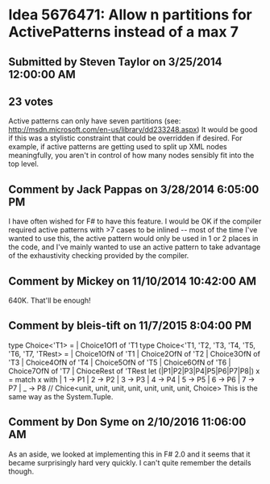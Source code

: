 # Idea 5676471: Allow n partitions for ActivePatterns instead of a max 7 #

## Submitted by Steven Taylor on 3/25/2014 12:00:00 AM

## 23 votes

Active patterns can only have seven partitions (see: http://msdn.microsoft.com/en-us/library/dd233248.aspx)
It would be good if this was a stylistic constraint that could be overridden if desired.
For example, if active patterns are getting used to split up XML nodes meaningfully, you aren't in control of how many nodes sensibly fit into the top level.




## Comment by Jack Pappas on 3/28/2014 6:05:00 PM

I have often wished for F# to have this feature. I would be OK if the compiler required active patterns with >7 cases to be inlined -- most of the time I've wanted to use this, the active pattern would only be used in 1 or 2 places in the code, and I've mainly wanted to use an active pattern to take advantage of the exhaustivity checking provided by the compiler.

## Comment by Mickey on 11/10/2014 10:42:00 AM

640K. That'll be enough!

## Comment by bleis-tift on 11/7/2015 8:04:00 PM

type Choice<'T1> =
| Choice1Of1 of 'T1
type Choice<'T1, 'T2, 'T3, 'T4, 'T5, 'T6, 'T7, 'TRest> =
| Choice1OfN of 'T1
| Choice2OfN of 'T2
| Choice3OfN of 'T3
| Choice4OfN of 'T4
| Choice5OfN of 'T5
| Choice6OfN of 'T6
| Choice7OfN of 'T7
| ChioceRest of 'TRest
let (|P1|P2|P3|P4|P5|P6|P7|P8|) x =
match x with
| 1 -> P1
| 2 -> P2
| 3 -> P3
| 4 -> P4
| 5 -> P5
| 6 -> P6
| 7 -> P7
| _ -> P8
// Chice<unit, unit, unit, unit, unit, unit, unit, Choice<unit>>
This is the same way as the System.Tuple.

## Comment by Don Syme on 2/10/2016 11:06:00 AM

As an aside, we looked at implementing this in F# 2.0 and it seems that it became surprisingly hard very quickly. I can't quite remember the details though.

